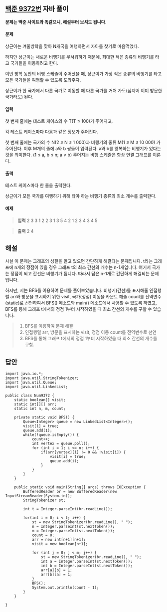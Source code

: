 ## [백준 9372번](https://www.acmicpc.net/problem/9372) 자바 풀이

**문제는 백준 사이트와 똑같으니, 해설부터 보셔도 됩니다.**

#### 문제
상근이는 겨울방학을 맞아 N개국을 여행하면서 자아를 찾기로 마음먹었다. 

하지만 상근이는 새로운 비행기를 무서워하기 때문에, 최대한 적은 종류의 비행기를 타고 국가들을 이동하려고 한다.

이번 방학 동안의 비행 스케줄이 주어졌을 때, 상근이가 가장 적은 종류의 비행기를 타고 모든 국가들을 여행할 수 있도록 도와주자.

상근이가 한 국가에서 다른 국가로 이동할 때 다른 국가를 거쳐 가도(심지어 이미 방문한 국가라도) 된다.

#### 입력
첫 번째 줄에는 테스트 케이스의 수 T(T ≤ 100)가 주어지고,

각 테스트 케이스마다 다음과 같은 정보가 주어진다.

첫 번째 줄에는 국가의 수 N(2 ≤ N ≤ 1 000)과 비행기의 종류 M(1 ≤ M ≤ 10 000) 가 주어진다.
이후 M개의 줄에 a와 b 쌍들이 입력된다. a와 b를 왕복하는 비행기가 있다는 것을 의미한다. (1 ≤ a, b ≤ n; a ≠ b) 
주어지는 비행 스케줄은 항상 연결 그래프를 이룬다.

#### 출력
테스트 케이스마다 한 줄을 출력한다.

상근이가 모든 국가를 여행하기 위해 타야 하는 비행기 종류의 최소 개수를 출력한다.

#### 예제
> **입력**
2
3 3
1 2
2 3
1 3
5 4
2 1
2 3
4 3
4 5

> **출력**
> 2
> 4

## 해설
사실 이 문제는 그래프의 성질을 알고 있으면 간단하게 해결되는 문제입니다. t라는 그래프에 n개의 정점이 있을 경우 그래프 t의 최소 간선의 개수는 n-1개입니다. 여기서 국가는 정점이 되고 간선은 비행기가 됩니다. 따라서 답은 n-1개로 간단하게 해결되는 문제입니다.

하지만, 저는 BFS를 이용하여 문제를 풀어보았습니다. 비행기(간선)를 표시해줄 인접행렬 arr와 방문을 표시하기 위한 visit, 국가(정점) 이동을 카운트 해줄 count를 전역변수(static)로 선언하여서 BFS() 메소드와 main() 메소드에서 사용할 수 있도록 하였고, BFS를 통해 그래프 t에서의 정점 1부터 시작하였을 때 최소 간선의 개수를 구할 수 있습니다.

> 1. BFS를 이용하여 문제 해결
> 2. 인접행렬 arr, 방문을 표시하는 visit, 정점 이동 count를 전역변수로 선언
> 3. BFS를 통해 그래프 t에서의 정점 1부터 시작하였을 때 최소 간선의 개수를 구함.

## 답안
```
import java.io.*;
import java.util.StringTokenizer;
import java.util.Queue;
import java.util.LinkedList;

public class Num9372 {
	static boolean[] visit;
	static int[][] arr;
	static int n, m, count;
	
	private static void BFS() {
		Queue<Integer> queue = new LinkedList<Integer>();
		visit[1] = true;
		queue.add(1);
		while(!queue.isEmpty()) {
			count++;
			int vertex = queue.poll();
			for (int i = 1; i <= n; i++) {
				if(arr[vertex][i] != 0 && !visit[i]) {
					visit[i] = true;
					queue.add(i);
				}
			}
		}
	}

	public static void main(String[] args) throws IOException {
		BufferedReader br = new BufferedReader(new InputStreamReader(System.in));
		StringTokenizer st;
		
		int t = Integer.parseInt(br.readLine());
		
		for(int i = 0; i < t; i++) {
			st = new StringTokenizer(br.readLine(), " ");
			n = Integer.parseInt(st.nextToken());
			m = Integer.parseInt(st.nextToken());
			count = 0;
			arr = new int[n+1][n+1];
			visit = new boolean[n+1];
			
			for (int j = 0; j < m; j++) {
				st = new StringTokenizer(br.readLine(), " ");
				int a = Integer.parseInt(st.nextToken());
				int b = Integer.parseInt(st.nextToken());
				arr[a][b] = 1;
				arr[b][a] = 1;
			}
			BFS();
			System.out.println(count - 1);
		}
	}
	
}
```
